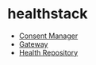 # healthstack

<ul>
    <li>
        <a href="./consent-manager.html">Consent Manager</a>
    </li>
    <li>
        <a href="./gateway.html">Gateway</a>
    </li>
    <li>
        <a href="./health-repository.html">Health Repository</a>
    </li>
</ul>
